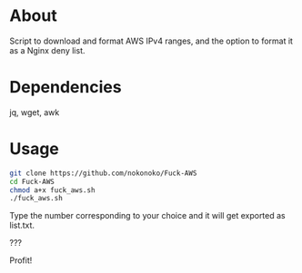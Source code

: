 # About
Script to download and format AWS IPv4 ranges, and the option to format it as a Nginx deny list.

# Dependencies
jq, wget, awk

# Usage
```bash
git clone https://github.com/nokonoko/Fuck-AWS
cd Fuck-AWS
chmod a+x fuck_aws.sh
./fuck_aws.sh
```
Type the number corresponding to your choice and it will get exported as list.txt.

???

Profit!
